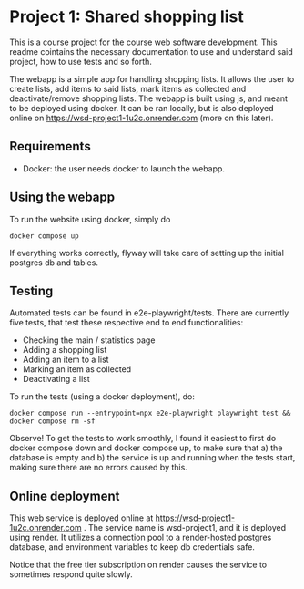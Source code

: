 # Project 1: Shared shopping list

This is a course project for the course web software development. This readme cointains the necessary documentation to use and understand said project, how to use tests and so forth.

The webapp is a simple app for handling shopping lists. It allows the user to create lists, add items to said lists, mark items as collected and deactivate/remove shopping lists. The webapp is built using js, and meant to be deployed using docker. It can be ran locally, but is also deployed online on https://wsd-project1-1u2c.onrender.com (more on this later).

## Requirements
- Docker: the user needs docker to launch the webapp.

## Using the webapp
To run the website using docker, simply do
```
docker compose up
```
If everything works correctly, flyway will take care of setting up the initial postgres db and tables.

## Testing
Automated tests can be found in e2e-playwright/tests. There are currently five tests, that test these respective end to end functionalities:
* Checking the main / statistics page
* Adding a shopping list
* Adding an item to a list
* Marking an item as collected
* Deactivating a list

To run the tests (using a docker deployment), do:
```
docker compose run --entrypoint=npx e2e-playwright playwright test && docker compose rm -sf
```
Observe! To get the tests to work smoothly, I found it easiest to first do docker compose down and docker compose up, to make sure that a) the database is empty and b) the service is up and running when the tests start, making sure there are no errors caused by this.

## Online deployment
This web service is deployed online at https://wsd-project1-1u2c.onrender.com . The service name is wsd-project1, and it is deployed using render. It utilizes a connection pool to a render-hosted postgres database, and environment variables to keep db credentials safe.

Notice that the free tier subscription on render causes the service to sometimes respond quite slowly. 



